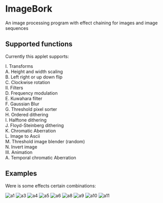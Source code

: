 # ImageBork

An image processing program with effect chaining for images and image sequences

## Supported functions
Currently this applet supports:

I. Transforms<br>
A. Height and width scaling<br>
B. Left right or up down flip<br>
C. Clockwise rotation <br>
II. Filters<br>
D. Frequency modulation<br>
E. Kuwahara filter<br>
F. Gaussian Blur<br>
G. Threshold pixel sorter<br>
H. Ordered dithering<br>
I. Halftone dithering<br>
J. Floyd-Steinberg dithering<br>
K. Chromatic Aberration<br>
L. Image to Ascii<br>
M. Threshold image blender (random)<br>
N. Invert image<br>
III. Animation<br>
A. Temporal chromatic Aberration<br>

## Examples
Were is some effects certain combinations:

![a1](https://github.com/user-attachments/assets/bb4218bd-27c4-4e43-ad35-cd1c10830c02)
![a3](https://github.com/user-attachments/assets/c6416e03-ecc7-47f8-8283-763660472c0c)
![a4](https://github.com/user-attachments/assets/146b2f03-1942-41d8-ad82-ca24de3d4621)
![a5](https://github.com/user-attachments/assets/6f26dccd-e8bb-44e2-b150-3a61b3790f42)
![a6](https://github.com/user-attachments/assets/e176b905-74f7-4ff9-93e1-962e6f7731ec)
![a8](https://github.com/user-attachments/assets/4791f975-e96e-4243-a490-26a980be2227)
![a9](https://github.com/user-attachments/assets/84f0a628-d58b-4c5a-b2fe-d995b6bd8e48)
![a10](https://github.com/user-attachments/assets/0e4a832d-8c5e-45e6-b179-e3a03acfd60e)
![a11](https://github.com/user-attachments/assets/e4d49c43-2329-48c9-bc46-a866235a3796)
